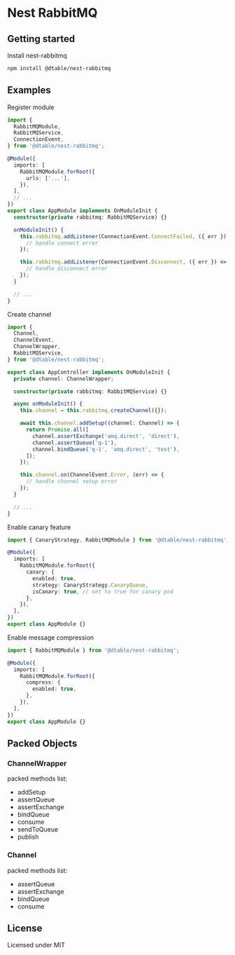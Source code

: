 # Nest RabbitMQ

## Getting started

Install nest-rabbitmq

```bash
npm install @dtable/nest-rabbitmq
```

## Examples

Register module

```ts
import {
  RabbitMQModule,
  RabbitMQService,
  ConnectionEvent,
} from '@dtable/nest-rabbitmq';

@Module({
  imports: [
    RabbitMQModule.forRoot({
      urls: ['...'],
    }),
  ],
  // ...
})
export class AppModule implements OnModuleInit {
  constructor(private rabbitmq: RabbitMQService) {}

  onModuleInit() {
    this.rabbitmq.addListener(ConnectionEvent.ConnectFailed, ({ err }) => {
      // handle connect error
    });

    this.rabbitmq.addListener(ConnectionEvent.Disconnect, ({ err }) => {
      // handle disconnect error
    });
  }

  // ...
}
```

Create channel

```ts
import {
  Channel,
  ChannelEvent,
  ChannelWrapper,
  RabbitMQService,
} from '@dtable/nest-rabbitmq';

export class AppController implements OnModuleInit {
  private channel: ChannelWrapper;

  constructor(private rabbitmq: RabbitMQService) {}

  async onModuleInit() {
    this.channel = this.rabbitmq.createChannel({});

    await this.channel.addSetup((channel: Channel) => {
      return Promise.all([
        channel.assertExchange('amq.direct', 'direct'),
        channel.assertQueue('q-1'),
        channel.bindQueue('q-1', 'amq.direct', 'test'),
      ]);
    });

    this.channel.on(ChannelEvent.Error, (err) => {
      // handle channel setup error
    });
  }

  // ...
}
```

Enable canary feature

```ts
import { CanaryStrategy, RabbitMQModule } from '@dtable/nest-rabbitmq';

@Module({
  imports: [
    RabbitMQModule.forRoot({
      canary: {
        enabled: true,
        strategy: CanaryStrategy.CanaryQueue,
        isCanary: true, // set to true for canary pod
      },
    }),
  ],
})
export class AppModule {}
```

Enable message compression

```ts
import { RabbitMQModule } from '@dtable/nest-rabbitmq';

@Module({
  imports: [
    RabbitMQModule.forRoot({
      compress: {
        enabled: true,
      },
    }),
  ],
})
export class AppModule {}
```

## Packed Objects

### ChannelWrapper

packed methods list:

- addSetup
- assertQueue
- assertExchange
- bindQueue
- consume
- sendToQueue
- publish

### Channel

packed methods list:

- assertQueue
- assertExchange
- bindQueue
- consume

## License

Licensed under MIT
